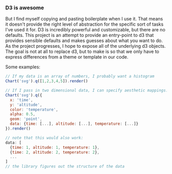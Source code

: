 ### D3 is awesome

But I find myself copying and pasting boilerplate when I use it. That
means it doesn't provide the right level of abstraction for the
specific sort of tasks I've used it for. D3 is incredibly powerful and
customizable, but there are no defaults. This project is an attempt to
provide an entry-point to d3 that provides sensible defaults and makes
guesses about what you want to do. As the project progresses, I hope
to expose all of the underlying d3 objects.  The goal is not at all to
replace d3, but to make is so that we only have to express differences
from a theme or template in our code.

Some examples:

```javascript
// If my data is an array of numbers, I probably want a histogram
Chart('svg').q([1,2,3,4,5]).render()

// If I pass in two dimensional data, I can specify aesthetic mappings:
Chart('svg').q({
  x: 'time',
  y: 'altitude',
  color: 'temperature',
  alpha: 0.5,
  geom: 'point',
  data: {time: [...], altitude: [...], temperature: [...]}
}).render()

// note that this would also work:
data: [
  {time: 1, altitude: 1, temperature: 1},
  {time: 2, altitude: 2, temperature: 2},
  ...
]
// the library figures out the structure of the data

```



